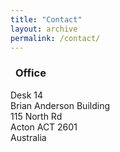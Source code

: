 ```yaml
---
title: "Contact"
layout: archive
permalink: /contact/
---
```


<div class="contact-item">
    <h3><i class="fas fa-map-marker-alt" style="margin-right: 0.5rem; color: #3498db;"></i>Office</h3>
    <p>Desk 14<br>
    Brian Anderson Building<br>
    115 North Rd<br>
    Acton ACT 2601<br>
    Australia</p>
</div>